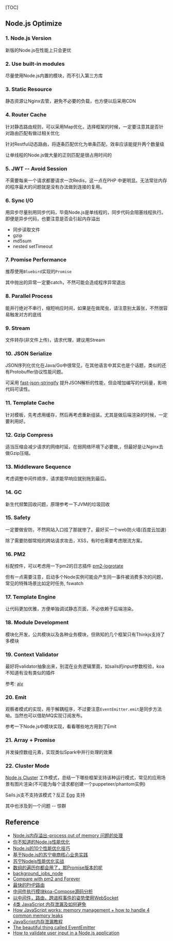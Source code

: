 [TOC]

## Node.js Optimize

### 1. Node.js Version

新版的Node.js在性能上只会更优

### 2. Use built-in modules

尽量使用Node.js内置的模块，而不引入第三方库

### 3. Static Resource

静态资源让Nginx去管，避免不必要的负载，也方便以后采用CDN

### 4. Router Cache

针对静态路由规则，可以采用Map优化，选择框架的时候，一定要注意其是否针对路由匹配有做过相关优化

针对Restful动态路由，将逐条匹配优化为单条匹配，效率应该能提升两个数量级

让单线程的Node.js做大量的正则匹配是很占用时间的

### 5. JWT -- Avoid Session

不需要每来一个请求都要请求一次Redis，这一点在PHP 中更明显。无法常驻内存的程序最大的问题就是没有办法做到连接的复用。

### 6. Sync I/O

用异步尽量别用同步代码，毕竟Node.js是单线程的，同步代码会阻塞线程执行。即便是异步代码，也要注意是否会引起内存溢出

- 同步读取文件
- gzip
- md5sum
- nested setTimeout

### 7. Promise Performance

推荐使用`Bluebird`实现的`Promise`

其中抛出的异常一定要catch，不然可能会造成程序异常退出

### 8. Parallel Process

能并行绝对不串行，缩短响应时间，如果是在做爬虫，请注意别太嚣张，不然很容易触发对方的底线

### 9. Stream

文件转存(非文件上传)，请求代理，建议用Stream

### 10. JSON Serialize

JSON序列化优化在Java/Go中很常见，在其他语言中其实也是个话题，类似的还有Protobuffer协议性能问题。

可采用 [fast-json-stringify](https://github.com/fastify/fast-json-stringify) 提升JSON解析的性能，但会增加编写的代码量，影响代码可读性。

### 11. Template Cache

针对模板，先考虑用缓存，然后再考虑重新组装。尤其是做后端渲染的时候，一定要利用好。

### 12. Gzip Compress

适当压缩会减少请求的网络时延，在弱网络环境下必要做,，但最好是让Nginx去做Gzip压缩。

### 13. Middleware Sequence

考虑调整中间件顺序，请求能早响应就别拖到最后。

### 14. GC

新生代频繁回收问题，原理参考一下JVM的垃圾回收

### 15. Safety

一定要做安防，不然网站入口挂了那就惨了。最好买一个web防火墙(百度云加速)

除了需要防御常规的跨站请求攻击，XSS，有时也需要考虑限流方案。

### 16. PM2

标配控件，可以考虑用一下pm2的日志插件 [pm2-logrotate](https://github.com/keymetrics/pm2-logrotate) 

但有一点需要注意，启动多个Node实例可能会产生同一事件被消费多次的问题，常见的特殊场景比如定时任务, fswatch

### 17. Template Engine

让代码更加优雅，方便单独调试静态页面，不必依赖于后端渲染。

### 18. Module Development

模块化开发，公共模块以及各种业务模块，但熟知的几个框架只有Thinkjs支持了多模块

### 19. Context Validator

最好将validator抽象出来，别混在业务逻辑里面，如sails的input参数校验，koa不知道有没有类似的插件

参考: [ajv](https://ajv.js.org/)

### 20. Emit

观察者模式的实现，用于解耦程序，不过要注意`EventEmitter.emit`是同步方法呦。当然也可以借助MQ实现订阅发布。

参考一下Node.js中模块实现，看看哪些地方用到了Emit

### 21. Array + Promise

并发操控数组元素，实现类似Spark中并行处理的效果

### 22. Cluster Mode

[Node.js Cluster](http://nodejs.cn/api/cluster.html) 工作模式，总结一下哪些框架支持该种运行模式，常见的应用场景有图片渲染(不可能为每个请求都创建一个puppeteer/phantom实例)

Sails.js支不支持该模式？反正 [Egg](https://eggjs.org/en/advanced/cluster-client.html) 支持

其中也涉及到一个问题 -- 惊群

## Reference

- [Node.js内存溢出-process out of memory 问题的处理](https://niefengjun.cn/blog/62277f34c6ed048fac91583bd6214ddb.html)
- [你不知道的Node.js性能优化](https://zhuanlan.zhihu.com/p/50055740)
- [Node.js的10个性能优化技巧](https://www.jb51.net/article/52187.htm)
- [基于Node.js的苏宁电商核心业务实践](https://myslide.cn/slides/9796)
- [苏宁Nodejs性能优化实战](https://mp.weixin.qq.com/s/JxRO5BhJai-tT6xWvFpKgQ)
- [数组的遍历你都会用了，那Promise版本的呢](https://segmentfault.com/a/1190000014598785)
- [background_jobs_node](https://github.com/evantahler/background_jobs_node/blob/master/3-local.js)
- [Compare with pm2 and Forever](http://strong-pm.io/compare/)
- [最快的PHP路由](http://www.symfonychina.com/blog/new-in-symfony-4-1-fastest-php-router)
- [中间件执行模块koa-Compose源码分析](https://segmentfault.com/a/1190000013447551)
- [以中间件，路由，跨进程事件的姿势使用WebSocket](https://segmentfault.com/a/1190000016914790)
- [4类 JavaScript 内存泄漏及如何避免](https://jinlong.github.io/2016/05/01/4-Types-of-Memory-Leaks-in-JavaScript-and-How-to-Get-Rid-Of-Them/)
- [How JavaScript works: memory management + how to handle 4 common memory leaks](https://blog.sessionstack.com/how-javascript-works-memory-management-how-to-handle-4-common-memory-leaks-3f28b94cfbec)
- [JavaScript内存泄漏教程](http://www.ruanyifeng.com/blog/2017/04/memory-leak.html)
- [The beautiful thing called EventEmitter](https://dev.to/tunaxor/the-beautiful-thing-called-eventemitter-23ei)
- [How to validate user input in a Node.js application](https://rethinkdb.com/blog/validation-techniques/)
